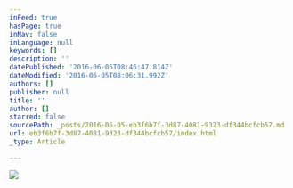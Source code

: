 ```yaml
---
inFeed: true
hasPage: true
inNav: false
inLanguage: null
keywords: []
description: ''
datePublished: '2016-06-05T08:46:47.814Z'
dateModified: '2016-06-05T08:06:31.992Z'
authors: []
publisher: null
title: ''
author: []
starred: false
sourcePath: _posts/2016-06-05-eb3f6b7f-3d87-4081-9323-df344bcfcb57.md
url: eb3f6b7f-3d87-4081-9323-df344bcfcb57/index.html
_type: Article

---
```

![](https://the-grid-user-content.s3-us-west-2.amazonaws.com/44226959-478a-4ca3-8f42-198d86a38cda.jpg)